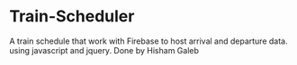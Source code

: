 # Train-Scheduler
A train schedule that work with Firebase to host arrival and departure data. using javascript and jquery.
Done by Hisham Galeb
